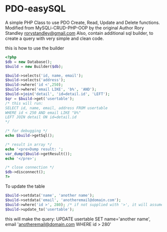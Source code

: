 # PDO-easySQL
A simple PHP Class to use PDO Create, Read, Update and Delete functions. 
Modified from MySQLi-CRUD-PHP-OOP by the original Author Rory Standley <rorystandley@gmail.com>
Also, contain additional sql builder, to create a query with very simple and clean code.

this is how to use the builder

```php
<?php
$db = new Database();
$build = new Builder($db);

$build->selects('id, name, email');
$build->selects('address');
$build->where('id <',250);
$build->where('email LIKE', 'b%', 'AND'); 
$build->join('detail', 'id=detail.id', 'LEFT'); 
$qr = $build->get('usertable');
/* this will run:
SELECT id, name, email, address FROM usertable
WHERE id < 250 AND email LIKE "b%"
LEFT JOIN detail ON id=detail.id
*/

/* for debugging */
echo $build->getSql();

/* result in array */
echo '<pre>Dump result: ';
var_dump($build->getResult());
echo '</pre>';

/* close connection */
$db->disconnect();
?>
```

To update the table
```php
$build->setdata('name', 'another name');
$build->setdata('email', 'anotheremail@domain.com');
$build->where('id >', 280); /* if not supplied with '>', it will assume '=' */
$build->update_to('usertable');
```
this will make the query: 
UPDATE usertable SET name='another name', email 'anotheremail@domain.com WHERE id > 280'
